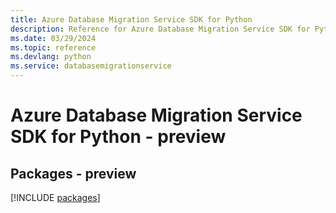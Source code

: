 ```yaml
---
title: Azure Database Migration Service SDK for Python
description: Reference for Azure Database Migration Service SDK for Python
ms.date: 03/29/2024
ms.topic: reference
ms.devlang: python
ms.service: databasemigrationservice
---
```

# Azure Database Migration Service SDK for Python - preview
## Packages - preview
[!INCLUDE [packages](database-migration-service-index.md)]